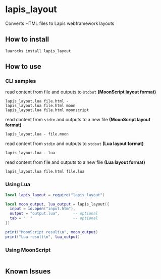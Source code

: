 # lapis_layout
Converts HTML files to Lapis webframework layouts

## How to install

```
luarocks install lapis_layout
```

## How to use

### CLI samples

read content from file and outputs to `stdout` **(MoonScript layout format)**
```
lapis_layout.lua file.html -
lapis_layout.lua file.html moon
lapis_layout.lua file.html moonscript
```

read content from `stdin` and outputs to a new file **(MoonScript layout format)**
```
lapis_layout.lua - file.moon
```

read content from `stdin` and outputs to `stdout` **(Lua layout format)**
```
lapis_layout.lua - lua
```

read content from file and outputs to a new file **(Lua layout format)**
```
lapis_layout.lua file.html file.lua
```

### Using Lua

```lua
local lapis_layout = require("lapis_layout")

local moon_output, lua_output = lapis_layout({
  input = io.open("input.htm"),
  output = "output.lua",      -- optional
  tab = "  "                  -- optional
})

print("MoonScript result\n", moon_output)
print("Lua result\n", lua_output)
```

### Using MoonScript

```moonscript

```

## Known Issues

```

```
